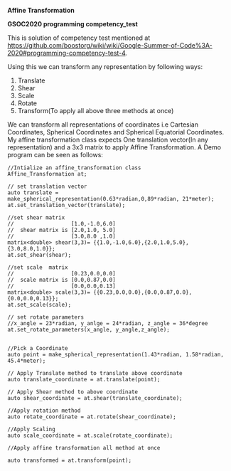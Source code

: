 **Affine Transformation**

****GSOC2020 programming competency_test****

This is solution of competency test mentioned at https://github.com/boostorg/wiki/wiki/Google-Summer-of-Code%3A-2020#programming-competency-test-4.

Using this we can transform any representation by following ways:
1. Translate 
2. Shear 
3. Scale
4. Rotate
5. Transform(To apply all above three methods at once)

We can transform all representations of coordinates i.e Cartesian Coordinates, Spherical Coordinates and Spherical Equatorial Coordinates.
My affine transformation class expects One translation vector(In any representation) and a 3x3 matrix to apply Affine Transformation.
A Demo program can be seen as follows:

```
//Intialize an affine_transformation class
Affine_Transformation at;

// set translation vector
auto translate = make_spherical_representation(0.63*radian,0,89*radian, 21*meter);
at.set_translation_vector(translate);

//set shear matrix
//                  [1.0,-1.0,6.0]
//  shear matrix is [2.0,1.0, 5.0]
//                  [3.0,8.0 ,1.0]   
matrix<double> shear(3,3)= {{1.0,-1.0,6.0},{2.0,1.0,5.0},{3.0,8.0,1.0}};
at.set_shear(shear);

//set scale  matrix
//                  [0.23,0.0,0.0]
//  scale matrix is [0.0,0.87,0.0]
//                  [0.0,0.0,0.13]   
matrix<double> scale(3,3)= {{0.23,0.0,0.0},{0.0,0.87,0.0},{0.0,0.0,0.13}};
at.set_scale(scale);

// set rotate parameters
//x_angle = 23*radian, y_anlge = 24*radian, z_angle = 36*degree
at.set_rotate_parameters(x_angle, y_angle,z_angle);


//Pick a Coordinate
auto point = make_spherical_representation(1.43*radian, 1.58*radian, 45.4*meter);

// Apply Translate method to translate above coordinate
auto translate_coordinate = at.translate(point);

// Apply Shear method to above coordinate
auto shear_coordinate = at.shear(translate_coordinate);

//Apply rotation method
auto rotate_coordinate = at.rotate(shear_coordinate);

//Apply Scaling
auto scale_coordinate = at.scale(rotate_coordinate);

//Apply affine transformation all method at once

auto transformed = at.transform(point);
```

